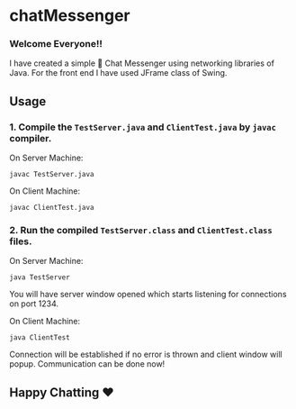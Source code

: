 # chatMessenger
### Welcome Everyone!!


I have created a simple 💬 Chat Messenger using networking libraries of Java. For the front end I have used JFrame class of Swing.

## Usage
### 1. Compile the `TestServer.java` and `ClientTest.java` by `javac` compiler. 
On Server Machine:
```shell
javac TestServer.java
```
On Client Machine:
```shell
javac ClientTest.java
```

### 2. Run the compiled `TestServer.class` and `ClientTest.class` files.
On Server Machine:
```shell
java TestServer
```
You will have server window opened which starts listening for connections on port 1234.



On Client Machine:
```shell
java ClientTest
```
Connection will be established if no error is thrown and client window will popup.
Communication can be done now!


## Happy Chatting ♥️
